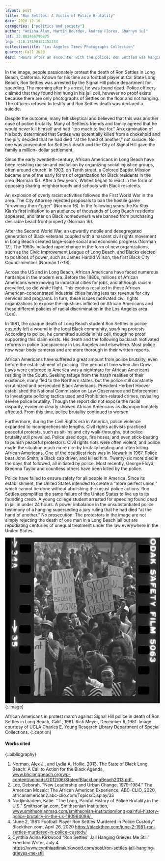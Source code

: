 ```yaml
---
layout: post
title: "Ron Settles: A Victim of Police Brutality"
date: 2020-12-10
categories: ["politics and society"]
author: "Anisha Alam, Martin Bourdev, Andrea Flores, Shannyn Sul"
lat: 33.803466796875
lng: -118.17198181152344
collectiontitle: "Los Angeles Times Photographs Collection"
quarter: Fall 2020
desc: "Hours after an encounter with the police, Ron Settles was hanging in his jail cell, according to police testimony, though unsubstantiated with photographic evidence. As shown in the image, the group of protestors were gathered near the area where Settles passed. This serves as a sign of solidarity for the suspicious passing of Settles."
---
```

In the image, people passionately protest the death of Ron Settles in Long Beach, California. Known for his time as a football player at Cal State Long Beach, Ron Settles was arrested by the Signal Hill police department for speeding. The morning after his arrest, he was found dead. Police officers claimed that they found him hung in his jail cell, however no proof exists because there are only photographs of Settles on the floor and not hanging. The officers refused to testify and Ron Settles death was declared a suicide. 

Despite the outcome, many felt skeptical and believed that this was another case of police brutality. Many of Settles’s friends and family agreed that he would never kill himself and had “too much to live for." An examination of his body determined that Settles was potentially killed from a chokehold and the jury decided that he had died “at the hand of another,” not suicide. No one was prosecuted for Settles’s death and the City of Signal Hill gave the family a million-
dollar settlement. 

Since the early twentieth-century, African Americans in Long Beach have been resisting racism and exclusion by organizing social injustice groups, often around church. In 1903, on Tenth street, a Colored Baptist Mission became one of the early forms of organization for Black residents in the area (Norman 15). After a few years, Whites began to react in the form of opposing sharing neighborhoods and schools with Black residents.

An explosion of overly racist activities followed the First World War in the area. The City Attorney rejected proposals to ban the hostile game “drowning-the-n*gger” (Norman 16). In the following years the Ku Klux Klan’s first initiation to an audience of thousands of Long Beach residents appeared, and later on Black homeowners were banned from purchasing desirable beachfront property (Norman 16).

After the Second World War, an upwardly mobile and desegregated generation of Black veterans coupled with a nascent civil rights movement in Long Beach created large-scale social and economic progress (Norman 17). The 1960s included rapid change in the form of new organizations, such as the Civic Improvement League of Long Beach, and Blacks elected to positions of power, such as James Harold Wilson, the first Black City Councilmember (Norman 17-18).

Across the US and in Long Beach, African Americans have faced numerous hardships in the modern era. Before the 1980s, millions of African Americans were moving to industrial cities for jobs, and although racism prevailed, so did white flight. This exodus resulted in these African American-concentrated industrial cities having less tax revenue for city services and programs. In turn, these issues motivated civil rights organizations to expose the injustices inflicted on
African Americans and these different policies of racial discrimination in the Los Angeles area (Lee).

In 1981, the opaque death of Long Beach student Ron Settles in police custody left a wound in the local Black community, sparking protests. According to police, he committed suicide in his cell, though no proof supporting this claim exists. His death and the following backlash motivated reforms in police transparency in Los Angeles and elsewhere. Most police now wear body cameras and are more thorough in their written reports. 

African Americans have suffered a great amount from police brutality, even before the establishment of policing. The period of time when Jim Crow Laws were enforced in America was a nightmare for African Americans residing in the South. Seeking refuge from the harsh realities of their existence, many fled to the Northern states, but the police still constantly scrutinized and persecuted Black Americans. President Herbert Hoover established the National Commission on Law Observance and Enforcement to investigate policing tactics used and Prohibition-related crimes, revealing severe police brutality. Though the report did not expose the racial disparity, evidence clearly showed African Americans as disproportionately affected. From this time, police brutality continued to worsen. 

Furthermore, during the Civil Rights era in America, police violence expanded to incomprehensible lengths. Civil rights activists practiced peaceful protests, such as sit-ins and city walk-throughs, but police brutality still prevailed. Police used dogs, fire hoses, and even stick-beating to punish peaceful protestors. Civil rights riots were often violent, and police made the situation much more dire by brutally beating and often killing African Americans. One of the deadliest riots was in Newark in 1967. Police beat John Smith, a Black cab driver, and killed him. Twenty-six more died in the days that followed, all initiated by police. Most recently, George Floyd, Breonna Taylor and countless others have been killed by the police. 

Police have failed to ensure safety for all people in America. Since its establishment, the United States intended to create a “more perfect union,” which cannot be done without abolishing the unjust police actions. Ron Settles exemplifies the same failure of the United States to live up to its founding credo. A young college student arrested for speeding found dead in jail in under 24 hours. A power imbalance in the unsubstantiated police testimony of a hanging superseding a jury ruling that he had died “at the hand of another.” No prosecution. The protestors in the image are not simply rejecting the death of one man in a Long Beach jail but are repudiating centuries of unequal treatment under the law everywhere in the United States.

![This is a black and white image of African Americans protesting against police brutality. There are signs the people are carrying that say things such as “honk if you believe in justice” and “stop police abuse”.](images/ronsettlesmarchpg.png)
  {:.image}

African Americans in protest march against Signal Hill police in death of Ron Settles in Long Beach, Calif., 1981. Rick Meyer, December 6, 1981. Image courtesy of UCLA Charles E. Young Research Library Department of Special Collections.
  {:.caption}


#### Works cited

{:.bibliography}
1. Norman, Alex J., and Lydia A. Hollie. 2013, The State of Black Long Beach: A Call to Action for the Black Agenda, www.bhclongbeach.org/wp-content/uploads/2012/06/StateofBlackLongBeach2013.pdf. 
2. Lee, Deborah. &quot;New Leadership and Urban Change, 1979–1984.&quot; The American Mosaic: The African American Experience, ABC-CLIO, 2020, africanamerican2.abc-clio.com/Topics/Display/33
3. Nodjimbadem, Katie. “The Long, Painful History of Police Brutality in the U.S.” Smithsonian.com, Smithsonian Institution, www.smithsonianmag.com/smithsonian-institution/long-painful-history-police-brutality-in-the-us-180964098/. 
4. “June 2, 1981: Football Player Ron Settles Murdered in Police Custody” Blackthen.com, April 26, 2020 https://blackthen.com/june-2-1981-ron-settles-murdered-in-police-custody/
5. Cynthia Adina Kirkwood “Ron Settles&#39; Jail Hanging Grieves Me Still” Freedom Writer, July 4 https://www.cynthiaadinakirkwood.com/post/ron-settles-jail-hanging-grieves-me-still
